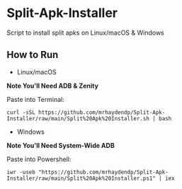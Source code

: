# Split-Apk-Installer
Script to install split apks on Linux/macOS &amp; Windows



## How to Run
- Linux/macOS

**Note You'll Need ADB & Zenity**

Paste into Terminal:
```
curl -sSL https://github.com/mrhaydendp/Split-Apk-Installer/raw/main/Split%20Apk%20Installer.sh | bash
```

- Windows

**Note You'll Need System-Wide ADB**

Paste into Powershell:
```
iwr -useb "https://github.com/mrhaydendp/Split-Apk-Installer/raw/main/Split%20Apk%20Installer.ps1" | iex
```
